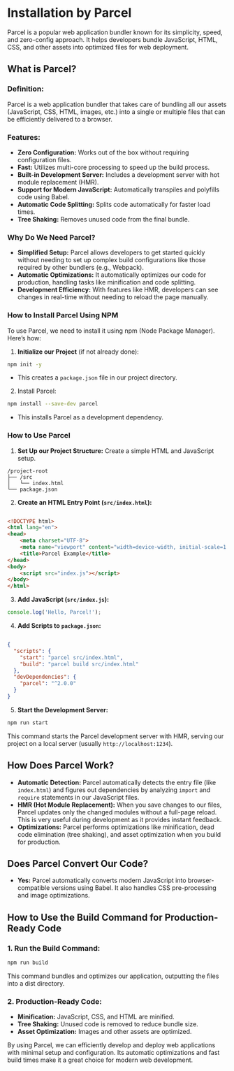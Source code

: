 # Installation by Parcel

Parcel is a popular web application bundler known for its simplicity, speed, and zero-config approach. It helps developers bundle JavaScript, HTML, CSS, and other assets into optimized files for web deployment.

## What is Parcel?

### Definition:
Parcel is a web application bundler that takes care of bundling all our assets (JavaScript, CSS, HTML, images, etc.) into a single or multiple files that can be efficiently delivered to a browser.

### Features:

- **Zero Configuration:** Works out of the box without requiring configuration files.
- **Fast:** Utilizes multi-core processing to speed up the build process.
- **Built-in Development Server:** Includes a development server with hot module replacement (HMR).
- **Support for Modern JavaScript:** Automatically transpiles and polyfills code using Babel.
- **Automatic Code Splitting:** Splits code automatically for faster load times.
- **Tree Shaking:** Removes unused code from the final bundle.

### Why Do We Need Parcel?
- **Simplified Setup:** Parcel allows developers to get started quickly without needing to set up complex build configurations like those required by other bundlers (e.g., Webpack).
- **Automatic Optimizations:** It automatically optimizes our code for production, handling tasks like minification and code splitting.
- **Development Efficiency:** With features like HMR, developers can see changes in real-time without needing to reload the page manually.

### How to Install Parcel Using NPM
To use Parcel, we need to install it using npm (Node Package Manager). Here’s how:

1. **Initialize our Project** (if not already done):

```bash
npm init -y
```
- This creates a `package.json` file in our project directory.

2. Install Parcel:

```bash
npm install --save-dev parcel
```
- This installs Parcel as a development dependency.

### How to Use Parcel
1. **Set Up our Project Structure:** Create a simple HTML and JavaScript setup.

```plaintext
/project-root
├── /src
│   └── index.html
└── package.json
```

2. **Create an HTML Entry Point (`src/index.html`):**

```html

<!DOCTYPE html>
<html lang="en">
<head>
    <meta charset="UTF-8">
    <meta name="viewport" content="width=device-width, initial-scale=1.0">
    <title>Parcel Example</title>
</head>
<body>
    <script src="index.js"></script>
</body>
</html>
```

3. **Add JavaScript (`src/index.js`):**

```javascript
console.log('Hello, Parcel!');
```

4. **Add Scripts to `package.json`:**

```json

{
  "scripts": {
    "start": "parcel src/index.html",
    "build": "parcel build src/index.html"
  },
  "devDependencies": {
    "parcel": "^2.0.0"
  }
}
```

5. **Start the Development Server:**

```bash
npm run start
```
This command starts the Parcel development server with HMR, serving our project on a local server (usually `http://localhost:1234`).

## How Does Parcel Work?

- **Automatic Detection:** Parcel automatically detects the entry file (like `index.html`) and figures out dependencies by analyzing `import` and `require` statements in our JavaScript files.
- **HMR (Hot Module Replacement):** When you save changes to our files, Parcel updates only the changed modules without a full-page reload. This is very useful during development as it provides instant feedback.
- **Optimizations:** Parcel performs optimizations like minification, dead code elimination (tree shaking), and asset optimization when you build for production.

## Does Parcel Convert Our Code?
- **Yes:** Parcel automatically converts modern JavaScript into browser-compatible versions using Babel. It also handles CSS pre-processing and image optimizations.

## How to Use the Build Command for Production-Ready Code

### 1. Run the Build Command:

```bash
npm run build
```
This command bundles and optimizes our application, outputting the files into a dist directory.

### 2. Production-Ready Code:

- **Minification:** JavaScript, CSS, and HTML are minified.
- **Tree Shaking:** Unused code is removed to reduce bundle size.
- **Asset Optimization:** Images and other assets are optimized.

By using Parcel, we can efficiently develop and deploy web applications with minimal setup and configuration. Its automatic optimizations and fast build times make it a great choice for modern web development.